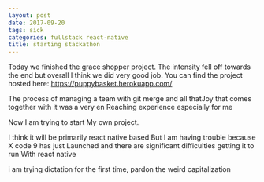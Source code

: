 ```yaml
---
layout: post
date: 2017-09-20
tags: sick
categories: fullstack react-native
title: starting stackathon
---
```


Today we finished the grace shopper project. The intensity fell off towards the end but overall I think we did very good job. You can find the project hosted here: <https://puppybasket.herokuapp.com/>

The process of managing a team with git merge and all thatJoy that comes together with it was a very en Reaching experience especially for me

Now I am trying to start My own project.

I think it will be primarily react native based But I am having trouble because X code 9 has just Launched and there are significant difficulties getting it to run With react native


i am trying dictation for the first time, pardon the weird capitalization


